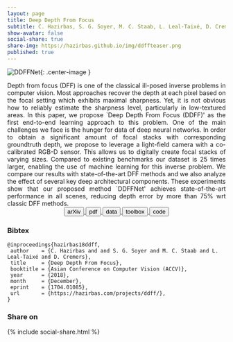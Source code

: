 ```yaml
---
layout: page
title: Deep Depth From Focus
subtitle: C. Hazirbas, S. G. Soyer, M. C. Staab, L. Leal-Taixé, D. Cremers
show-avatar: false
social-share: true
share-img: https://hazirbas.github.io/img/ddffteaser.png
published: true
---
```


![DDFFNet]({{site.baseurl}}/img/ddffnet.png){: .center-image }
<br>

<div style="text-align: justify">
	Depth from focus (DFF) is one of the classical ill-posed inverse problems in computer vision. Most approaches recover the depth at each pixel based on the focal setting which exhibits maximal sharpness. Yet, it is not obvious how to reliably estimate the sharpness level, particularly in low-textured areas.  In this paper, we propose `Deep Depth From Focus (DDFF)' as the first end-to-end learning approach to this problem. One of the main challenges we face is the hunger for data of deep neural networks. In order to obtain a significant amount of focal stacks with corresponding groundtruth depth, we propose to leverage a light-field camera with a co-calibrated RGB-D sensor. This allows us to digitally create focal stacks of varying sizes. Compared to existing benchmarks our dataset is 25 times larger, enabling the use of machine learning for this inverse problem. We compare our results with state-of-the-art DFF methods and we also analyze the effect of several key deep architectural components.  These experiments show that our proposed method `DDFFNet' achieves state-of-the-art performance in all scenes, reducing depth error by more than 75% wrt classic DFF methods.
</div>

<div style="text-align: center">
<a href="https://arxiv.org/abs/1704.01085" target="_blank">
<button class="button buttonpaper"> arXiv </button>
</a>
<a href="https://arxiv.org/pdf/1704.01085" target="_blank">
<button class="button buttonpaper"> pdf </button>
</a>
<a href="http://hazirbas.com/datasets/ddff12scene/" target="_blank">
<button class="button buttonpaper"> data </button>
</a>
<a href="https://github.com/hazirbas/ddff-toolbox" target="_blank">
<button class="button buttonpaper"> toolbox </button>
</a>
<a href="https://github.com/soyers/ddff-pytorch" target="_blank">
<button class="button buttonpaper"> code </button>
</a>
</div>

### Bibtex
```
@inproceedings{hazirbas18ddff,
 author    = {C. Hazirbas and and S. G. Soyer and M. C. Staab and L. Leal-Taixé and D. Cremers},
 title     = {Deep Depth From Focus},
 booktitle = {Asian Conference on Computer Vision (ACCV)},
 year      = {2018},
 month     = {December},
 eprint    = {1704.01085},
 url       = {https://hazirbas.com/projects/ddff/},
}
```

### Share on
{% include social-share.html %}
